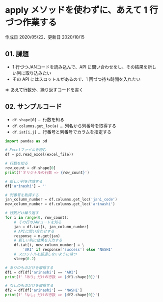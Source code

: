 # apply メソッドを使わずに、あえて 1 行づつ作業する

作成日 2020/05/22、更新日 2020/10/15

## 01. 課題

- 1 行づつJANコードを読み込んで、API に問い合わせをし、その結果を新しい列に取り込みたい
- その API にはスロットルがあるので、1 回づつ待ち時間を入れたい

=> あえて行数分、繰り返すコードを書く

## 02. サンプルコード

- `df.shape[0]` ... 行数を知る
- `df.columns.get_loc(a)` ... 列名から列番号を取得する
- `df.iat[i,j]` ... 行番号と列番号でカラムを指定する

```python
import pandas as pd

# Excelファイルを読む
df = pd.read_excel(excel_file))

# 行数を知る
row_count = df.shape[0]
print(f'オリジナルの行数 => {row_count}')

# 新しい列を作成する
df['arinashi'] = ''

# 列番号を取得する
jan_column_number = df.columns.get_loc('jan1_code')
new_column_number = df.columns.get_loc('arinashi')

# 行数だけ繰り返す
for i in range(0, row_count):
    # その行のJANコードを知る
    jan = df.iat[i, jan_column_number]
    # APIに問い合わせする
    response = m.get(jan)
    # 新しい列に結果を入力する
    df.iat[i, new_column_number] = \
        'ARI' if response['success'] else 'NASHI'
    # スロットルを超過しないように待つ
    sleep(0.2)

# ありのものだけを取得する
df1 = df[df['arinashi'] == 'ARI']
print(f'「あり」だけの行数 => {df1.shape[0]}')

# なしのものだけを取得する
df2 = df[df['arinashi'] == 'NASHI']
print(f'「なし」だけの行数 => {df2.shape[0]}')
```
